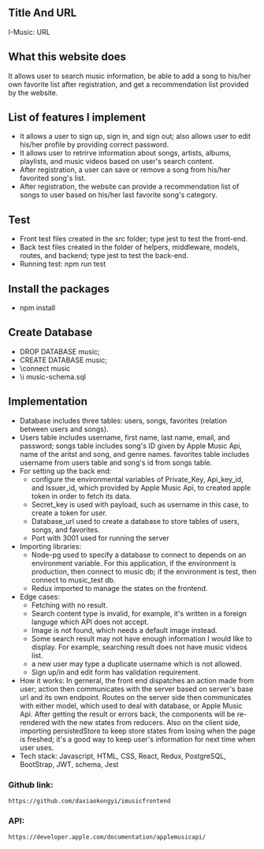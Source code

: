 ## Title And URL
I-Music: URL

## What this website does
It allows user to search music information, be able to add a song to his/her own favorite list after registration, and get a recommendation list provided by the website. 

## List of features I implement

* It allows a user to sign up, sign in, and sign out; also allows user to edit his/her profile by providing correct password. 
* It allows user to retrirve information about songs, artists, albums, playlists, and music videos based on user's search content.
* After registration, a user can save or remove a song from his/her favorited song's list.
* After registration, the website can provide a recommendation list of songs to user based on his/her last favorite song's category. 

## Test 

* Front test files created in the src folder; type jest to test the front-end.
* Back test files created in the folder of helpers, middleware, models, routes, and backend; type jest to test the back-end.
* Running test: npm run test

## Install the packages
* npm install

## Create Database
* DROP DATABASE music;
* CREATE DATABASE music;
* \connect music
* \i music-schema.sql

## Implementation

* Database includes three tables: users, songs, favorites (relation between users and songs).
* Users table includes username, first name, last name, email, and password; songs table includes song's ID given by Apple Music Api, name of the aritst and song, and genre names. favorites table includes username from users table and song's id from songs table.
* For setting up the back end:
    * configure the environmental variables of Private_Key, Api_key_id, and Issuer_id, which provided by Apple Music Api, to created apple token in order to fetch its data. 
    * Secret_key is used with payload, such as username in this case, to create a token for user. 
    * Database_url used to create a database to store tables of users, songs, and favorites.
    * Port with 3001 used for running the server
* Importing libraries:
    * Node-pg used to specify a database to connect to depends on an environment  variable. For this application, if the environment is production, then connect to music db; if the environment is test, then connect to music_test db.
    * Redux imported to manage the states on the frontend.
* Edge cases:
    * Fetching with no result.
    * Search content type is invalid, for example, it's written in a foreign languge which API does not accept. 
    * Image is not found, which needs a default image instead.
    * Some search result may not have enough information I would like to display. For example, searching result does not have music videos list. 
    * a new user may type a duplicate username which is not allowed. 
    * Sign up/in and edit form has validation requirement. 
* How it works:
    In gerneral, the front end dispatches an action made from user; action then communicates with the server based on server's base url and its own endpoint. Routes on the server side then communicates with either model, which used to deal with database, or Apple Music Api. After getting the result or errors back, the components will be re-rendered with the new states from reducers. Also on the client side, importing persistedStore to keep store states from losing when the page is freshed; it's a good way to keep user's information for next time when user uses. 
* Tech stack:
    Javascript, HTML, CSS, React, Redux, PostgreSQL, BootStrap, JWT, schema, Jest

### Github link: 
    https://github.com/daxiaokongyi/imusicfrontend
### API: 
    https://developer.apple.com/documentation/applemusicapi/